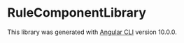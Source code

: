 # RuleComponentLibrary

This library was generated with [Angular CLI](https://github.com/angular/angular-cli) version 10.0.0.
